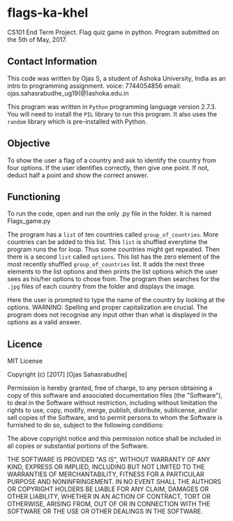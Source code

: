 # flags-ka-khel

CS101 End Term Project. Flag quiz game in python.
Program submitted on the 5th of May, 2017.


## Contact Information

This code was written by Ojas S, a student of Ashoka University, India as an intro to programming assignment.
voice: 7744054856
email: ojas.sahasrabudhe_ug19(@)ashoka.edu.in

This program was written in `Python` programming language version 2.7.3.
You will need to install the `PIL` library to run this program. It also uses the `random` library which is pre-installed with Python.


## Objective

To show the user a flag of a country and ask to identify the country from four options.
If the user identifies correctly, then give one point. If not, deduct half a point and show the correct answer.


## Functioning

To run the code, open and run the only .py file in the folder. It is named Flags_game.py

The program has a `list` of ten countries called `group_of_countries`. More countries can be added to this list.
This `list` is shuffled everytime the program runs the for loop.
Thus some countries might get repeated.
Then there is a second `list` called `options`. This list has the zero element of the most recently shuffled `group_of_countries` list.
It adds the next three elements to the list options and then prints the list options which the user sees as his/her options to chose from.
The program then searches for the `.jpg` files of each country from the folder and displays the image.

Here the user is prompted to type the name of the country by looking at the options.
WARNING: Spelling and proper capitalization are crucial. The program does not recognise any input other than what is displayed in the options as a valid answer.

## Licence
MIT License

Copyright (c) [2017] [Ojas Sahasrabudhe]

Permission is hereby granted, free of charge, to any person obtaining a copy
of this software and associated documentation files (the "Software"), to deal
in the Software without restriction, including without limitation the rights
to use, copy, modify, merge, publish, distribute, sublicense, and/or sell
copies of the Software, and to permit persons to whom the Software is
furnished to do so, subject to the following conditions:

The above copyright notice and this permission notice shall be included in all
copies or substantial portions of the Software.

THE SOFTWARE IS PROVIDED "AS IS", WITHOUT WARRANTY OF ANY KIND, EXPRESS OR
IMPLIED, INCLUDING BUT NOT LIMITED TO THE WARRANTIES OF MERCHANTABILITY,
FITNESS FOR A PARTICULAR PURPOSE AND NONINFRINGEMENT. IN NO EVENT SHALL THE
AUTHORS OR COPYRIGHT HOLDERS BE LIABLE FOR ANY CLAIM, DAMAGES OR OTHER
LIABILITY, WHETHER IN AN ACTION OF CONTRACT, TORT OR OTHERWISE, ARISING FROM,
OUT OF OR IN CONNECTION WITH THE SOFTWARE OR THE USE OR OTHER DEALINGS IN THE
SOFTWARE.
